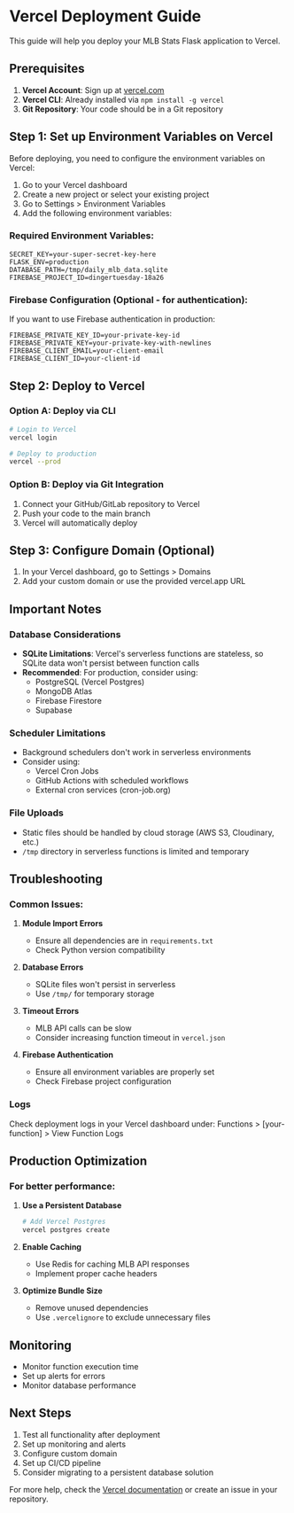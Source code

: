 # Vercel Deployment Guide

This guide will help you deploy your MLB Stats Flask application to Vercel.

## Prerequisites

1. **Vercel Account**: Sign up at [vercel.com](https://vercel.com)
2. **Vercel CLI**: Already installed via `npm install -g vercel`
3. **Git Repository**: Your code should be in a Git repository

## Step 1: Set up Environment Variables on Vercel

Before deploying, you need to configure the environment variables on Vercel:

1. Go to your Vercel dashboard
2. Create a new project or select your existing project
3. Go to Settings > Environment Variables
4. Add the following environment variables:

### Required Environment Variables:

```
SECRET_KEY=your-super-secret-key-here
FLASK_ENV=production
DATABASE_PATH=/tmp/daily_mlb_data.sqlite
FIREBASE_PROJECT_ID=dingertuesday-18a26
```

### Firebase Configuration (Optional - for authentication):
If you want to use Firebase authentication in production:

```
FIREBASE_PRIVATE_KEY_ID=your-private-key-id
FIREBASE_PRIVATE_KEY=your-private-key-with-newlines
FIREBASE_CLIENT_EMAIL=your-client-email
FIREBASE_CLIENT_ID=your-client-id
```

## Step 2: Deploy to Vercel

### Option A: Deploy via CLI

```bash
# Login to Vercel
vercel login

# Deploy to production
vercel --prod
```

### Option B: Deploy via Git Integration

1. Connect your GitHub/GitLab repository to Vercel
2. Push your code to the main branch
3. Vercel will automatically deploy

## Step 3: Configure Domain (Optional)

1. In your Vercel dashboard, go to Settings > Domains
2. Add your custom domain or use the provided vercel.app URL

## Important Notes

### Database Considerations
- **SQLite Limitations**: Vercel's serverless functions are stateless, so SQLite data won't persist between function calls
- **Recommended**: For production, consider using:
  - PostgreSQL (Vercel Postgres)
  - MongoDB Atlas
  - Firebase Firestore
  - Supabase

### Scheduler Limitations
- Background schedulers don't work in serverless environments
- Consider using:
  - Vercel Cron Jobs
  - GitHub Actions with scheduled workflows
  - External cron services (cron-job.org)

### File Uploads
- Static files should be handled by cloud storage (AWS S3, Cloudinary, etc.)
- `/tmp` directory in serverless functions is limited and temporary

## Troubleshooting

### Common Issues:

1. **Module Import Errors**
   - Ensure all dependencies are in `requirements.txt`
   - Check Python version compatibility

2. **Database Errors**
   - SQLite files won't persist in serverless
   - Use `/tmp/` for temporary storage

3. **Timeout Errors**
   - MLB API calls can be slow
   - Consider increasing function timeout in `vercel.json`

4. **Firebase Authentication**
   - Ensure all environment variables are properly set
   - Check Firebase project configuration

### Logs
Check deployment logs in your Vercel dashboard under:
Functions > [your-function] > View Function Logs

## Production Optimization

### For better performance:

1. **Use a Persistent Database**
   ```bash
   # Add Vercel Postgres
   vercel postgres create
   ```

2. **Enable Caching**
   - Use Redis for caching MLB API responses
   - Implement proper cache headers

3. **Optimize Bundle Size**
   - Remove unused dependencies
   - Use `.vercelignore` to exclude unnecessary files

## Monitoring

- Monitor function execution time
- Set up alerts for errors
- Monitor database performance

## Next Steps

1. Test all functionality after deployment
2. Set up monitoring and alerts
3. Configure custom domain
4. Set up CI/CD pipeline
5. Consider migrating to a persistent database solution

For more help, check the [Vercel documentation](https://vercel.com/docs) or create an issue in your repository. 